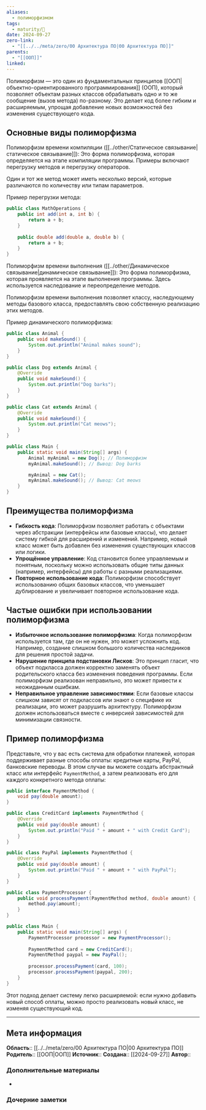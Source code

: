```yaml
---
aliases:
  - полиморфизмом
tags:
  - maturity/🌱
date: 2024-09-27
zero-link:
  - "[[../../meta/zero/00 Архитектура ПО|00 Архитектура ПО]]"
parents:
  - "[[ООП]]"
linked:
---
```

Полиморфизм — это один из фундаментальных принципов [[ООП|объектно-ориентированного программирования]] (ООП), который позволяет объектам разных классов обрабатывать одно и то же сообщение (вызов метода) по-разному. Это делает код более гибким и расширяемым, упрощая добавление новых возможностей без изменения существующего кода.
## Основные виды полиморфизма
Полиморфизм времени компиляции ([[../other/Статическое связывание|статическое связывание]]): Это форма полиморфизма, которая определяется на этапе компиляции программы. Примеры включают перегрузку методов и перегрузку операторов.

Один и тот же метод может иметь несколько версий, которые различаются по количеству или типам параметров.

Пример перегрузки метода:
  ```java
  public class MathOperations {
      public int add(int a, int b) {
          return a + b;
      }
      
      public double add(double a, double b) {
          return a + b;
      }
  }
  ```

Полиморфизм времени выполнения ([[../other/Динамическое связывание|динамическое связывание]]): Это форма полиморфизма, которая проявляется на этапе выполнения программы. Здесь используется наследование и переопределение методов.

Полиморфизм времени выполнения позволяет классу, наследующему методы базового класса, предоставлять свою собственную реализацию этих методов.

Пример динамического полиморфизма:
  ```java
  public class Animal {
      public void makeSound() {
          System.out.println("Animal makes sound");
      }
  }

  public class Dog extends Animal {
      @Override
      public void makeSound() {
          System.out.println("Dog barks");
      }
  }

  public class Cat extends Animal {
      @Override
      public void makeSound() {
          System.out.println("Cat meows");
      }
  }
  
  public class Main {
      public static void main(String[] args) {
          Animal myAnimal = new Dog(); // Полиморфизм
          myAnimal.makeSound(); // Вывод: Dog barks

          myAnimal = new Cat(); 
          myAnimal.makeSound(); // Вывод: Cat meows
      }
  }
  ```

## Преимущества полиморфизма
- **Гибкость кода**: Полиморфизм позволяет работать с объектами через абстракции (интерфейсы или базовые классы), что делает систему гибкой для расширений и изменений. Например, новый класс может быть добавлен без изменения существующих классов или логики.
- **Упрощённое управление**: Код становится более управляемым и понятным, поскольку можно использовать общие типы данных (например, интерфейсы) для работы с разными реализациями.
- **Повторное использование кода**: Полиморфизм способствует использованию общих базовых классов, что уменьшает дублирование и увеличивает повторное использование кода.

## Частые ошибки при использовании полиморфизма
- **Избыточное использование полиморфизма**: Когда полиморфизм используется там, где он не нужен, это может усложнить код. Например, создание слишком большого количества наследников для решения простой задачи.
- **Нарушение принципа подстановки Лисков**: Это принцип гласит, что объект подкласса должен корректно заменять объект родительского класса без изменения поведения программы. Если полиморфизм реализован неправильно, это может привести к неожиданным ошибкам.
- **Неправильное управление зависимостями**: Если базовые классы слишком зависят от подклассов или знают о специфике их реализации, это может разрушить архитектуру. Полиморфизм должен использоваться вместе с инверсией зависимостей для минимизации связности.
## Пример полиморфизма
Представьте, что у вас есть система для обработки платежей, которая поддерживает разные способы оплаты: кредитные карты, PayPal, банковские переводы. В этом случае вы можете создать абстрактный класс или интерфейс `PaymentMethod`, а затем реализовать его для каждого конкретного метода оплаты:

```java
public interface PaymentMethod {
    void pay(double amount);
}

public class CreditCard implements PaymentMethod {
    @Override
    public void pay(double amount) {
        System.out.println("Paid " + amount + " with Credit Card");
    }
}

public class PayPal implements PaymentMethod {
    @Override
    public void pay(double amount) {
        System.out.println("Paid " + amount + " with PayPal");
    }
}

public class PaymentProcessor {
    public void processPayment(PaymentMethod method, double amount) {
        method.pay(amount);
    }
}

public class Main {
    public static void main(String[] args) {
        PaymentProcessor processor = new PaymentProcessor();
        
        PaymentMethod card = new CreditCard();
        PaymentMethod paypal = new PayPal();
        
        processor.processPayment(card, 100);
        processor.processPayment(paypal, 200);
    }
}
```

Этот подход делает систему легко расширяемой: если нужно добавить новый способ оплаты, можно просто реализовать новый класс, не изменяя существующий код.
***
## Мета информация
**Область**:: [[../../meta/zero/00 Архитектура ПО|00 Архитектура ПО]]
**Родитель**:: [[ООП|ООП]]
**Источник**:: 
**Создана**:: [[2024-09-27]]
**Автор**:: 
### Дополнительные материалы
- 

### Дочерние заметки
<!-- QueryToSerialize: LIST FROM [[]] WHERE contains(Родитель, this.file.link) or contains(parents, this.file.link) -->
